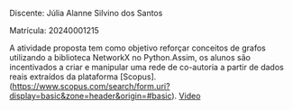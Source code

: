  Discente: Júlia Alanne Silvino dos Santos 
 
 Matrícula: 20240001215

A atividade proposta tem como objetivo reforçar conceitos de grafos utilizando a biblioteca NetworkX no Python.Assim, os alunos são incentivados a criar e manipular uma rede de co-autoria a partir de dados reais extraídos da plataforma [Scopus].(https://www.scopus.com/search/form.uri?display=basic&zone=header&origin=#basic). [Video](https://www.loom.com/share/d3346e4ab7ac446994c58745e77f8a41?sid=465cb22d-eb6c-44eb-a612-ee30a220c16b)
